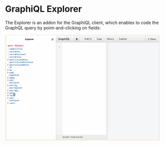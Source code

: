# GraphiQL Explorer

The Explorer is an addon for the GraphiQL client, which enables to code the GraphQL query by point-and-clicking on fields:

<a href="../../images/graphiql-explorer.gif" target="_blank">![Writing and executing a persisted query](../../images/graphiql-explorer.gif)</a>
